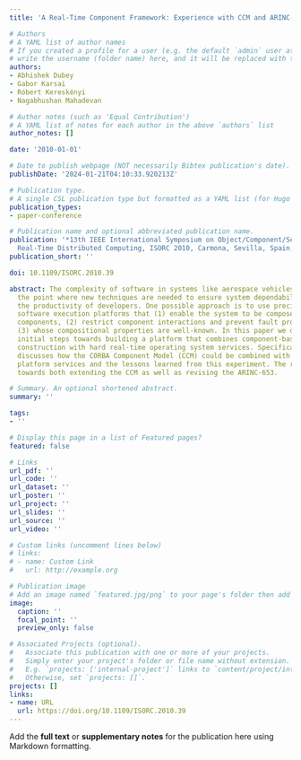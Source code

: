 ```yaml
---
title: 'A Real-Time Component Framework: Experience with CCM and ARINC-653'

# Authors
# A YAML list of author names
# If you created a profile for a user (e.g. the default `admin` user at `content/authors/admin/`), 
# write the username (folder name) here, and it will be replaced with their full name and linked to their profile.
authors:
- Abhishek Dubey
- Gabor Karsai
- Róbert Kereskényi
- Nagabhushan Mahadevan

# Author notes (such as 'Equal Contribution')
# A YAML list of notes for each author in the above `authors` list
author_notes: []

date: '2010-01-01'

# Date to publish webpage (NOT necessarily Bibtex publication's date).
publishDate: '2024-01-21T04:10:33.920213Z'

# Publication type.
# A single CSL publication type but formatted as a YAML list (for Hugo requirements).
publication_types:
- paper-conference

# Publication name and optional abbreviated publication name.
publication: '*13th IEEE International Symposium on Object/Component/Service-Oriented
  Real-Time Distributed Computing, ISORC 2010, Carmona, Sevilla, Spain, 5-6 May 2010*'
publication_short: ''

doi: 10.1109/ISORC.2010.39

abstract: The complexity of software in systems like aerospace vehicles has reached
  the point where new techniques are needed to ensure system dependability while improving
  the productivity of developers. One possible approach is to use precisely defined
  software execution platforms that (1) enable the system to be composed from separate
  components, (2) restrict component interactions and prevent fault propagation, and
  (3) whose compositional properties are well-known. In this paper we describe the
  initial steps towards building a platform that combines component-based software
  construction with hard real-time operating system services. Specifically, the paper
  discusses how the CORBA Component Model (CCM) could be combined with the ARINC-653
  platform services and the lessons learned from this experiment. The results point
  towards both extending the CCM as well as revising the ARINC-653.

# Summary. An optional shortened abstract.
summary: ''

tags:
- ''

# Display this page in a list of Featured pages?
featured: false

# Links
url_pdf: ''
url_code: ''
url_dataset: ''
url_poster: ''
url_project: ''
url_slides: ''
url_source: ''
url_video: ''

# Custom links (uncomment lines below)
# links:
# - name: Custom Link
#   url: http://example.org

# Publication image
# Add an image named `featured.jpg/png` to your page's folder then add a caption below.
image:
  caption: ''
  focal_point: ''
  preview_only: false

# Associated Projects (optional).
#   Associate this publication with one or more of your projects.
#   Simply enter your project's folder or file name without extension.
#   E.g. `projects: ['internal-project']` links to `content/project/internal-project/index.md`.
#   Otherwise, set `projects: []`.
projects: []
links:
- name: URL
  url: https://doi.org/10.1109/ISORC.2010.39
---
```


Add the **full text** or **supplementary notes** for the publication here using Markdown formatting.
